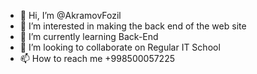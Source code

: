 - 👋 Hi, I’m @AkramovFozil
- 👀 I’m interested in making the back end of the web site
- 🌱 I’m currently learning Back-End 
- 💞️ I’m looking to collaborate on Regular IT School
- 📫 How to reach me +998500057225

<!---
AkramovFozil/AkramovFozil is a ✨ special ✨ repository because its `README.md` (this file) appears on your GitHub profile.
You can click the Preview link to take a look at your changes.
--->
